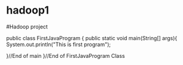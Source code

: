 # hadoop1
#Hadoop project

public class FirstJavaProgram {
  public static void main(String[] args){
    System.out.println("This is first program");
    
  }//End of main
}//End of FirstJavaProgram Class
